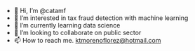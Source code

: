 - 👋 Hi, I’m @catamf
- 👀 I’m interested in tax fraud detection with machine learning
- 🌱 I’m currently learning data science
- 💞️ I’m looking to collaborate on public sector
- 📫 How to reach me. ktmorenoflorez@hotmail.com

<!---
catamf/catamf is a ✨ special ✨ repository because its `README.md` (this file) appears on your GitHub profile.
You can click the Preview link to take a look at your changes.
--->
